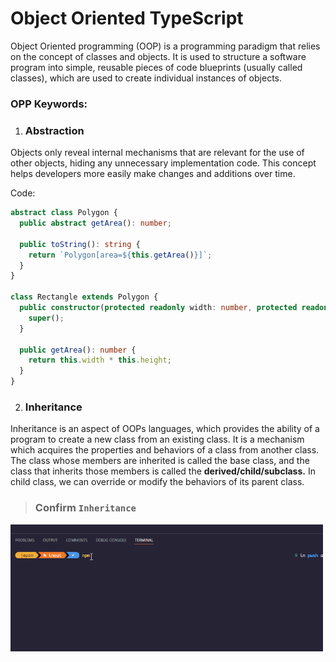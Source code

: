
# Object Oriented TypeScript


Object Oriented programming (OOP) is a programming paradigm that relies on the concept of classes and objects. It is used to structure a software program into simple, reusable pieces of code blueprints (usually called classes), which are used to create individual instances of objects.


### OPP Keywords:

1. ### Abstraction

Objects only reveal internal mechanisms that are relevant for the use of other objects, hiding any unnecessary implementation code. This concept helps developers more easily make changes and additions over time.



Code:


```TypeScript
abstract class Polygon {
  public abstract getArea(): number;

  public toString(): string {
    return `Polygon[area=${this.getArea()}]`;
  }
}

class Rectangle extends Polygon {
  public constructor(protected readonly width: number, protected readonly height: number) {
    super();
  }

  public getArea(): number {
    return this.width * this.height;
  }
}

```


2. ### Inheritance


Inheritance is an aspect of OOPs languages, which provides the ability of a program to create a new class from an existing class. It is a mechanism which acquires the properties and behaviors of a class from another class. The class whose members are inherited is called the base class, and the class that inherits those members is called the **derived/child/subclass.** In child class, we can override or modify the behaviors of its parent class.


>### Confirm `Inheritance` 
<img src="./Assets/Confirm.gif" alt="Input" width="500">






